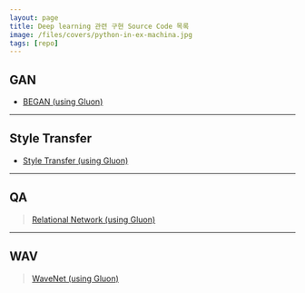 ```yaml
---
layout: page
title: Deep learning 관련 구현 Source Code 목록
image: /files/covers/python-in-ex-machina.jpg
tags: [repo]
---
```


GAN
---
- [BEGAN (using Gluon)](https://github.com/seujung/paper_study/tree/master/BEGAN)

---

Style Transfer
---
- [Style Transfer (using Gluon)](https://github.com/seujung/paper_study/tree/master/neural_style_transfer)
 
---

QA
--
> [Relational Network (using Gluon)](https://github.com/ski-net/dl_study_with_gluon_2nd/tree/master/relational_network)

---

WAV
--
> [WaveNet (using Gluon)](https://github.com/ski-net/dl_study_with_gluon_2nd/tree/master/Wavenet)


